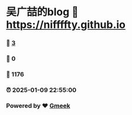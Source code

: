 # 吴广喆的blog :link: https://niffffty.github.io 
### :page_facing_up: [3](https://niffffty.github.io/tag.html) 
### :speech_balloon: 0 
### :hibiscus: 1176 
### :alarm_clock: 2025-01-09 22:55:00 
### Powered by :heart: [Gmeek](https://github.com/Meekdai/Gmeek)

